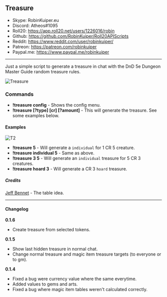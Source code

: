 ## Treasure

* Skype: RobinKuiper.eu
* Discord: Atheos#1095
* Roll20: https://app.roll20.net/users/1226016/robin
* Github: https://github.com/RobinKuiper/Roll20APIScripts
* Reddit: https://www.reddit.com/user/robinkuiper/
* Patreon: https://patreon.com/robinkuiper
* Paypal.me: https://www.paypal.me/robinkuiper

---

Just a simple script to generate a treasure in chat with the DnD 5e Dungeon Master Guide random treasure rules.

![Treasure](https://i.imgur.com/cMIDRJb.png "Treasure")

### Commands

* **!treasure config** - Shows the config menu.
* **!treasure [?type] [cr] [?amount]** - This will generate the treasure. See some examples below.

#### Examples
![T2](https://i.imgur.com/O2cgHcW.png "T2")

* **!treasure 5** - Will generate a `individual` for 1 CR 5 creature.
* **!treasure individual 5** - Same as above.
* **!treasure 3 5** - Will generate an `individual` treasure for 5 CR 3 creatures.
* **!treasure hoard 3** - Will generate a CR 3 `hoard` treasure.

##### Credits
[Jeff Bennet](https://github.com/jfflbnntt) - The table idea.

---

#### Changelog
**0.1.6**
* Create treasure from selected tokens.

**0.1.5**
* Show last hidden treasure in normal chat.
* Change normal treasure and magic item treasure targets (to everyone or to gm).

**0.1.4**
* Fixed a bug were currency value where the same everytime.
* Added values to gems and arts.
* Fixed a bug where magic item tables weren't calculated correctly.
